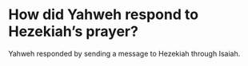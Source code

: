 # How did Yahweh respond to Hezekiah’s prayer?

Yahweh responded by sending a message to Hezekiah through Isaiah.
